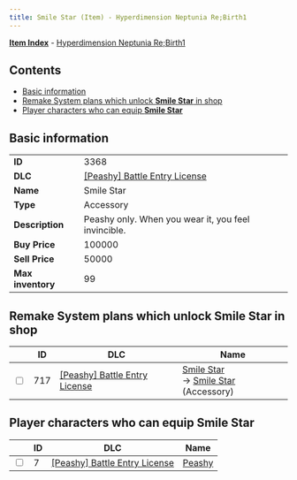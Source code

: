 ```yaml
---
title: Smile Star (Item) - Hyperdimension Neptunia Re;Birth1
---
```


[**Item Index**](/neptunia/rb1/item/index.html) - [Hyperdimension Neptunia Re;Birth1](/neptunia/rb1)

## Contents

- [Basic information](#basic-information)
- [Remake System plans which unlock **Smile Star** in shop](#remake-system-plans-which-unlock-smile-star-in-shop)
- [Player characters who can equip **Smile Star**](#player-characters-who-can-equip-smile-star)

## Basic information

|   |   |
| -- | -- |
| **ID** | 3368 |
| **DLC** | [[Peashy] Battle Entry License](/neptunia/rb1/dlc/8-peashy.html) |
| **Name** | Smile Star |
| **Type** | Accessory |
| **Description** | Peashy only. When you wear it, you feel invincible. |
| **Buy Price** | 100000 |
| **Sell Price** | 50000 |
| **Max inventory** | 99 |


## Remake System plans which unlock **Smile Star** in shop

|    | ID | DLC | Name |
| -- | -- | --- | ---- |
| <input type="checkbox" id="rb1-remake-8-717" class="trackbox" /> | 717 | [[Peashy] Battle Entry License](/neptunia/rb1/dlc/8-peashy.html) | [Smile Star](/neptunia/rb1/remake/8-717-smile-star.html)<br /> → [Smile Star](/neptunia/rb1/item/8-3368-smile-star.html) (Accessory) |


## Player characters who can equip **Smile Star**

|    | ID | DLC | Name |
| -- | -- | --- | ---- |
| <input type="checkbox" id="rb1-player-8-7" class="trackbox" /> | 7 | [[Peashy] Battle Entry License](/neptunia/rb1/dlc/8-peashy.html) | [Peashy](/neptunia/rb1/player/8-7-peashy.html) |
